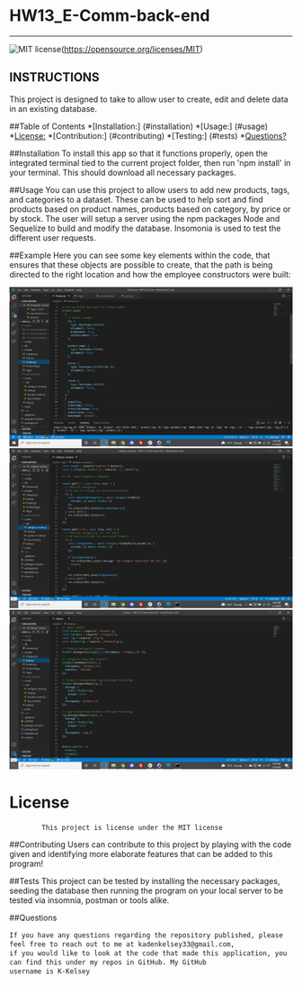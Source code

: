 # HW13_E-Comm-back-end
---
![MIT license](https://img.shields.io/badge/License-MIT-yellow.svg)(https://opensource.org/licenses/MIT)
## INSTRUCTIONS
This project is designed to take to allow user to create, edit and delete data in an existing database. 

##Table of Contents
*[Installation:] (#installation)
*[Usage:] (#usage)
*[License:](license)
*[Contribution:] (#contributing)
*[Testing:] (#tests)
*[Questions?](#questions)

##Installation
To install this app so that it functions properly, open the integrated terminal tied to the current project folder, then run 'npm install' in your terminal. This should download all necessary packages.

##Usage
You can use this project to allow users to add new products, tags, and categories to a dataset. These can be used to help sort and find products based on product names, products based on category, by price or by stock. The user will setup a server using the npm packages Node and Sequelize to build and modify the database. Insomonia is used to test the different user requests.

##Example
Here you can see some key elements within the code, that ensures that these objects are possible to create, that the path is being directed to the right location and how the employee constructors were built:

![model set up](images/model.png)
![grabbing the data](images/getroutes.png)
![tangling the spaghetti](images/spaghetti.png)

 # License
            This project is license under the MIT license
            

##Contributing
Users can contribute to this project by playing with the code given and identifying more elaborate features that can be added to this program!

##Tests
This project can be tested by installing the necessary packages, seeding the database then running the program on your local server to be tested via insomnia, postman or tools alike.

##Questions


    If you have any questions regarding the repository published, please feel free to reach out to me at kadenkelsey33@gmail.com,
    if you would like to look at the code that made this application, you can find this under my repos in GitHub. My GitHub
    username is K-Kelsey
    
